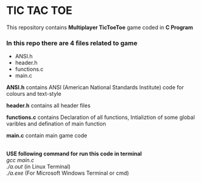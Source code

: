 # TIC TAC TOE 
This repository contains **Multiplayer TicToeToe** game coded in **C Program** <br>

 ### In this repo there are 4 files related to game
 * ANSI.h
 * header.h
 * functions.c
 * main.c
 
 **ANSI.h** contains ANSI (American National Standards Institute) code for colours and text-style<br>
 
 **header.h** contains all header files<br>
 
 **functions.c** contains Declaration of all functions, Intializtion of some global varibles and defination of main function <br>
 
 **main.c** contain main game code <br><br>
 
**USE following command for run this code in terminal**  <br>
*gcc main.c* <br>
*./a.out*  (in Linux Terminal) <br>
*./a.exe*  (For Microsoft Windows Terminal or cmd) <br>

